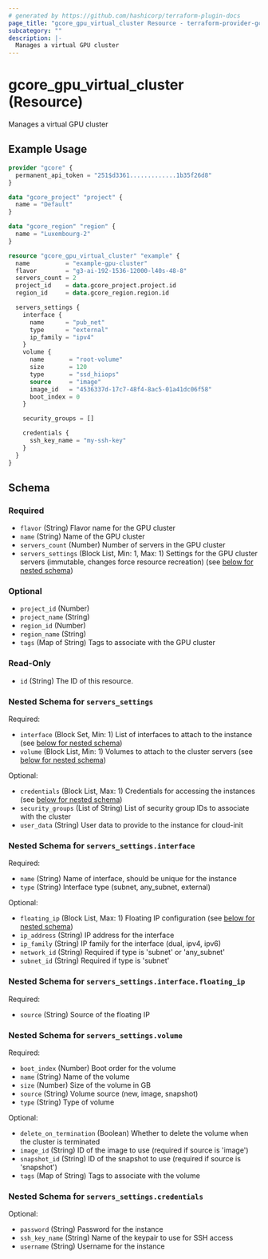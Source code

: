 ```yaml
---
# generated by https://github.com/hashicorp/terraform-plugin-docs
page_title: "gcore_gpu_virtual_cluster Resource - terraform-provider-gcore"
subcategory: ""
description: |-
  Manages a virtual GPU cluster
---
```


# gcore_gpu_virtual_cluster (Resource)

Manages a virtual GPU cluster

## Example Usage

```terraform
provider "gcore" {
  permanent_api_token = "251$d3361.............1b35f26d8"
}

data "gcore_project" "project" {
  name = "Default"
}

data "gcore_region" "region" {
  name = "Luxembourg-2"
}

resource "gcore_gpu_virtual_cluster" "example" {
  name          = "example-gpu-cluster"
  flavor        = "g3-ai-192-1536-12000-l40s-48-8"
  servers_count = 2
  project_id    = data.gcore_project.project.id
  region_id     = data.gcore_region.region.id

  servers_settings {
    interface {
      name      = "pub_net"
      type      = "external"
      ip_family = "ipv4"
    }
    volume {
      name       = "root-volume"
      size       = 120
      type       = "ssd_hiiops"
      source     = "image"
      image_id   = "4536337d-17c7-48f4-8ac5-01a41dc06f58"
      boot_index = 0
    }

    security_groups = []

    credentials {
      ssh_key_name = "my-ssh-key"
    }
  }
}
```

<!-- schema generated by tfplugindocs -->
## Schema

### Required

- `flavor` (String) Flavor name for the GPU cluster
- `name` (String) Name of the GPU cluster
- `servers_count` (Number) Number of servers in the GPU cluster
- `servers_settings` (Block List, Min: 1, Max: 1) Settings for the GPU cluster servers (immutable, changes force resource recreation) (see [below for nested schema](#nestedblock--servers_settings))

### Optional

- `project_id` (Number)
- `project_name` (String)
- `region_id` (Number)
- `region_name` (String)
- `tags` (Map of String) Tags to associate with the GPU cluster

### Read-Only

- `id` (String) The ID of this resource.

<a id="nestedblock--servers_settings"></a>
### Nested Schema for `servers_settings`

Required:

- `interface` (Block Set, Min: 1) List of interfaces to attach to the instance (see [below for nested schema](#nestedblock--servers_settings--interface))
- `volume` (Block List, Min: 1) Volumes to attach to the cluster servers (see [below for nested schema](#nestedblock--servers_settings--volume))

Optional:

- `credentials` (Block List, Max: 1) Credentials for accessing the instances (see [below for nested schema](#nestedblock--servers_settings--credentials))
- `security_groups` (List of String) List of security group IDs to associate with the cluster
- `user_data` (String) User data to provide to the instance for cloud-init

<a id="nestedblock--servers_settings--interface"></a>
### Nested Schema for `servers_settings.interface`

Required:

- `name` (String) Name of interface, should be unique for the instance
- `type` (String) Interface type (subnet, any_subnet, external)

Optional:

- `floating_ip` (Block List, Max: 1) Floating IP configuration (see [below for nested schema](#nestedblock--servers_settings--interface--floating_ip))
- `ip_address` (String) IP address for the interface
- `ip_family` (String) IP family for the interface (dual, ipv4, ipv6)
- `network_id` (String) Required if type is 'subnet' or 'any_subnet'
- `subnet_id` (String) Required if type is 'subnet'

<a id="nestedblock--servers_settings--interface--floating_ip"></a>
### Nested Schema for `servers_settings.interface.floating_ip`

Required:

- `source` (String) Source of the floating IP



<a id="nestedblock--servers_settings--volume"></a>
### Nested Schema for `servers_settings.volume`

Required:

- `boot_index` (Number) Boot order for the volume
- `name` (String) Name of the volume
- `size` (Number) Size of the volume in GB
- `source` (String) Volume source (new, image, snapshot)
- `type` (String) Type of volume

Optional:

- `delete_on_termination` (Boolean) Whether to delete the volume when the cluster is terminated
- `image_id` (String) ID of the image to use (required if source is 'image')
- `snapshot_id` (String) ID of the snapshot to use (required if source is 'snapshot')
- `tags` (Map of String) Tags to associate with the volume


<a id="nestedblock--servers_settings--credentials"></a>
### Nested Schema for `servers_settings.credentials`

Optional:

- `password` (String) Password for the instance
- `ssh_key_name` (String) Name of the keypair to use for SSH access
- `username` (String) Username for the instance
